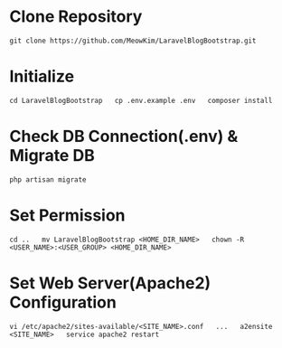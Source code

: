 # Clone Repository
``
git clone https://github.com/MeowKim/LaravelBlogBootstrap.git
``

# Initialize
``
cd LaravelBlogBootstrap  
cp .env.example .env  
composer install
``

# Check DB Connection(.env) & Migrate DB
``
php artisan migrate
``

# Set Permission
``
cd ..  
mv LaravelBlogBootstrap <HOME_DIR_NAME>  
chown -R <USER_NAME>:<USER_GROUP> <HOME_DIR_NAME>
``

# Set Web Server(Apache2) Configuration
``
vi /etc/apache2/sites-available/<SITE_NAME>.conf  
...  
a2ensite <SITE_NAME>  
service apache2 restart
``